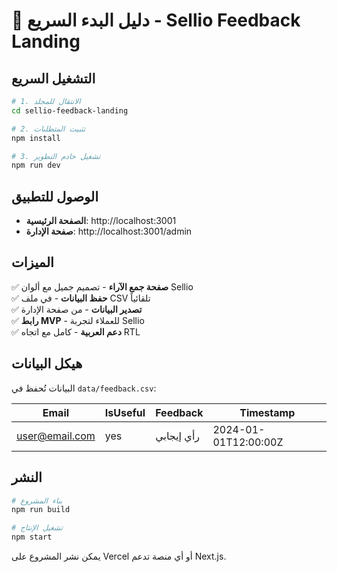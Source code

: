 # 🚀 دليل البدء السريع - Sellio Feedback Landing

## التشغيل السريع

```bash
# 1. الانتقال للمجلد
cd sellio-feedback-landing

# 2. تثبيت المتطلبات
npm install

# 3. تشغيل خادم التطوير
npm run dev
```

## الوصول للتطبيق

- **الصفحة الرئيسية**: http://localhost:3001
- **صفحة الإدارة**: http://localhost:3001/admin

## الميزات

✅ **صفحة جمع الآراء** - تصميم جميل مع ألوان Sellio  
✅ **حفظ البيانات** - في ملف CSV تلقائياً  
✅ **تصدير البيانات** - من صفحة الإدارة  
✅ **رابط MVP** - للعملاء لتجربة Sellio  
✅ **دعم العربية** - كامل مع اتجاه RTL

## هيكل البيانات

البيانات تُحفظ في `data/feedback.csv`:

| Email          | IsUseful | Feedback   | Timestamp            |
| -------------- | -------- | ---------- | -------------------- |
| user@email.com | yes      | رأي إيجابي | 2024-01-01T12:00:00Z |

## النشر

```bash
# بناء المشروع
npm run build

# تشغيل الإنتاج
npm start
```

يمكن نشر المشروع على Vercel أو أي منصة تدعم Next.js.
